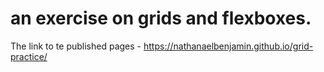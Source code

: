 # an exercise on grids and flexboxes.
The link to te published pages - https://nathanaelbenjamin.github.io/grid-practice/
